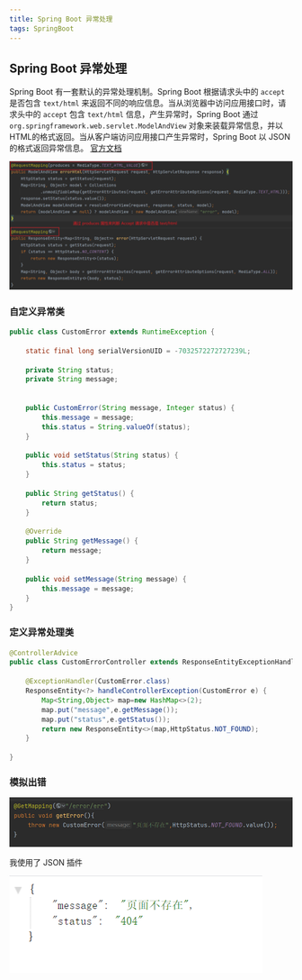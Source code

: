 ```yaml
---
title: Spring Boot 异常处理
tags: SpringBoot
---
```


## Spring Boot 异常处理

Spring Boot 有一套默认的异常处理机制。Spring Boot 根据请求头中的 `accept` 是否包含 `text/html` 来返回不同的响应信息。当从浏览器中访问应用接口时，请求头中的 `accept` 包含 `text/html` 信息，产生异常时，Spring Boot 通过`org.springframework.web.servlet.ModelAndView` 对象来装载异常信息，并以HTML的格式返回。当从客户端访问应用接口产生异常时，Spring Boot 以 JSON 的格式返回异常信息。  [官方文档](https://docs.spring.io/spring-boot/docs/1.5.14.RELEASE/reference/html/boot-features-developing-web-applications.html#boot-features-error-handling)

![image-20210129004056223](https://raw.githubusercontent.com/spviancc/spviancc.github.io/master/assets/image-20210129004056223.png)

### 自定义异常类

```java
public class CustomError extends RuntimeException {

    static final long serialVersionUID = -7032572272727239L;

    private String status;
    private String message;


    public CustomError(String message, Integer status) {
        this.message = message;
        this.status = String.valueOf(status);
    }

    public void setStatus(String status) {
        this.status = status;
    }

    public String getStatus() {
        return status;
    }

    @Override
    public String getMessage() {
        return message;
    }

    public void setMessage(String message) {
        this.message = message;
    }
}
```



### 定义异常处理类 

```java
@ControllerAdvice
public class CustomErrorController extends ResponseEntityExceptionHandler {

    @ExceptionHandler(CustomError.class)
    ResponseEntity<?> handleControllerException(CustomError e) {
        Map<String,Object> map=new HashMap<>(2);
        map.put("message",e.getMessage());
        map.put("status",e.getStatus());
        return new ResponseEntity<>(map,HttpStatus.NOT_FOUND);
    }

}

```



### 模拟出错

![image-20210129004857518](https://raw.githubusercontent.com/spviancc/spviancc.github.io/master/assets/image-20210129004857518.png)

我使用了 JSON 插件

![image-20210129005106513](https://raw.githubusercontent.com/spviancc/spviancc.github.io/master/assets/image-20210129005106513.png)

